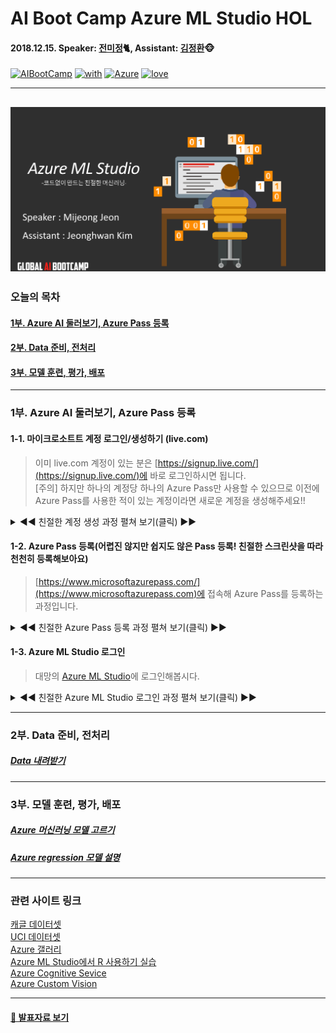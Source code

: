 # AI Boot Camp Azure ML Studio HOL
#### 2018.12.15. Speaker: [전미정](https://github.com/MijeongJeon)🐈, Assistant: [김정환](https://github.com/iz4blue)🐵

[![AIBootCamp](https://img.shields.io/badge/2018-AIBootCamp-green.svg)](https://www.globalaibootcamp.com) 
[![with](https://img.shields.io/badge/with-CommunityDay-orange.svg)](https://festa.io/events/168/) 
[![Azure](https://img.shields.io/badge/Cloud-Azure-skyblue.svg)](https://azure.microsoft.com/ko-kr/) 
[![love](https://img.shields.io/badge/love-Cat-red.svg)](https://www.youtube.com/channel/UCgNudXfG3q3nm6K6oqITERA) 

---
![main](images/main.png)
---

### 오늘의 목차
#### [1부. Azure AI 둘러보기, Azure Pass 등록](#1부)
#### [2부. Data 준비, 전처리](#2부)
#### [3부. 모델 훈련, 평가, 배포](#3부)

---
<a name = "1부"></a>
### 1부. Azure AI 둘러보기, Azure Pass 등록
#### 1-1. 마이크로소트트 계정 로그인/생성하기 (live.com)
> 이미 live.com 계정이 있는 분은 [https://signup.live.com/](https://signup.live.com/)에 바로 로그인하시면 됩니다.   
> [주의] 하지만 하나의 계정당 하나의 Azure Pass만 사용할 수 있으므로 이전에 Azure Pass를 사용한 적이 있는 계정이라면 새로운 계정을 생성해주세요!!

<details><summary>◀️◀️ 친절한 계정 생성 과정 펼쳐 보기(클릭) ▶️▶️</summary> <p>

1. [https://signup.live.com/](https://signup.live.com)에 접속해 계정으로 사용할 메일을 입력합니다.
![사이트 접속](images/20181214-031.png)

2. 사용할 암호를 입력합니다.
![사용할 암호 입력](images/20181214-025.png)

3. 이름과 성을 입력합니다.
![이름 입력하기](images/20181214-023.png)

4. 약간의 정보를 더 입력합니다.
![생년월일 입력](images/20181214-021.png)

5. (중요) 입력한 메일 주소로 받은 코드를 입력합니다.
![이메일 확인](images/20181214-028.png)

6. (어려움) 눈을 크게 뜨고 정신을 모아 캡차를 입력합니다.
![캡차 확인](images/20181214-015.png)

7. (축하) 계정 만들기 성공하셨습니다.
![계정 만들기 성공](images/20181214-014.png)

</p>
</details>

#### 1-2. Azure Pass 등록(어렵진 않지만 쉽지도 않은 Pass 등록! 친절한 스크린샷을 따라 천천히 등록해보아요)

> [https://www.microsoftazurepass.com/](https://www.microsoftazurepass.com)에 접속해 Azure Pass를 등록하는 과정입니다.

<details><summary>◀️◀️ 친절한 Azure Pass 등록 과정 펼쳐 보기(클릭) ▶️▶️</summary>
<p>

1. [https://www.microsoftazurepass.com/](https://www.microsoftazurepass.com)에 접속해 `Start` 버튼을 누릅니다.
![사이트 접속](images/20181214-032.png)

2. 마이크로소프트 계정을 확인한뒤 `Confirm Microsoft Account`를 클릭합니다.
![마이크로소프트 계정확인](images/20181214-013.png)

3. 오늘 행사에서 받은 Azure Pass를 입력하고 `Claim Promo Code`를 클릭합니다.
![Azure Pass 입력](images/20181214-012.png)

4. 기다립니다. 기다림은 즐거운 일이죠 :)
![기다림](images/20181214-002.png)

5. Azure Pass를 사용할 사용자 정보를 입력합니다.
![Azure Pass 스폰서쉽 정보 입력](images/20181214-011.png)

6. 계약, 제안, 방침에 동의합니다. 뉴스레터는 귀찮으니까 체크하지 마세요. 😉
![개인정보 처리방침 동의](images/20181214-006.png)

7. 기다립니다. 역시 기다림은 즐겁죠 :)
![기다림](images/20181214-005.png)

8. 등록에 성공하셨습니다! 👍
![Azure Pass 등록 성공](images/20181214-003.png)

Azure Pass 등록 완료! 
</p>
</details>

#### 1-3. Azure ML Studio 로그인
> 대망의 [Azure ML Studio](https://studio.azureml.net)에 로그인해봅시다. 

<details><summary>◀️◀️ 친절한 Azure ML Studio 로그인 과정 펼쳐 보기(클릭) ▶️▶️</summary>
<p>

1. [Azure ML Studio](https://studio.azureml.net)에 접속해 로그인 버튼을 누릅니다.
![](images/studio_01.png) 
 
2. 준비완료 🤗
![](images/studio_02.png) 
</p>
</details>

---
<a name = "2부"></a>
### 2부. Data 준비, 전처리
##### [Data 내려받기](http://bit.ly/181215_hol_dataset)


---
<a name = "3부"></a>
### 3부. 모델 훈련, 평가, 배포
##### [Azure 머신러닝 모델 고르기](https://docs.microsoft.com/ko-kr/azure/machine-learning/studio/algorithm-choice)  
##### [Azure regression 모델 설명](https://docs.microsoft.com/en-us/azure/machine-learning/studio-module-reference/machine-learning-initialize-model-regression)  

---

### 관련 사이트 링크

[캐글 데이터셋](https://www.kaggle.com/datasets)  
[UCI 데이터셋](http://archive.ics.uci.edu/ml/datasets.html)  
[Azure 갤러리](https://gallery.azure.ai)  
[Azure ML Studio에서 R 사용하기 실습](https://docs.microsoft.com/ko-kr/azure/machine-learning/studio/r-quickstart)  
[Azure Cognitive Sevice](https://azure.microsoft.com/ko-kr/services/cognitive-services/)  
[Azure Custom Vision](https://azure.microsoft.com/ko-kr/services/cognitive-services/custom-vision-service/)

--- 

#### [📝 발표자료 보기](/181215_AIBootCamp_HOL.pdf)
